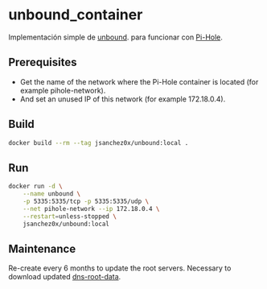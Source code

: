 # unbound_container
Implementación simple de [unbound](https://www.nlnetlabs.nl/projects/unbound/about/). para funcionar con [Pi-Hole](https://pi-hole.net/).

## Prerequisites
- Get the name of the network where the Pi-Hole container is located (for example pihole-network).
- And set an unused IP of this network (for example 172.18.0.4).

## Build
```bash
docker build --rm --tag jsanchez0x/unbound:local .
```

## Run
```bash
docker run -d \
    --name unbound \
    -p 5335:5335/tcp -p 5335:5335/udp \
    --net pihole-network --ip 172.18.0.4 \
    --restart=unless-stopped \
    jsanchez0x/unbound:local
```

## Maintenance
Re-create every 6 months to update the root servers. Necessary to download updated [dns-root-data](https://packages.debian.org/sid/dns-root-data).
